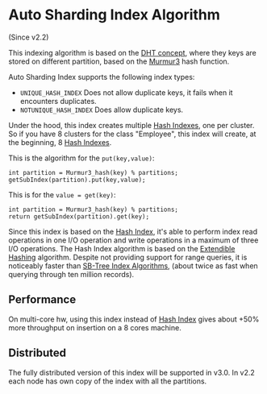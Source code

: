 # Auto Sharding Index Algorithm

(Since v2.2)

This indexing algorithm is based on the [DHT concept](https://en.wikipedia.org/wiki/Distributed_hash_table), where they keys are stored on different partition, based on the [Murmur3](https://en.wikipedia.org/wiki/MurmurHash) hash function.

Auto Sharding Index supports the following index types:
- `UNIQUE_HASH_INDEX` Does not allow duplicate keys, it fails when it encounters duplicates.
- `NOTUNIQUE_HASH_INDEX` Does allow duplicate keys.

Under the hood, this index creates multiple [Hash Indexes](Hash-Index.md), one per cluster. So if you have 8 clusters for the class "Employee", this index will create, at the beginning, 8 [Hash Indexes](Hash-Index.md).

This is the algorithm for the `put(key,value)`:

```
int partition = Murmur3_hash(key) % partitions;
getSubIndex(partition).put(key,value);
```

This is for the `value = get(key)`:
```
int partition = Murmur3_hash(key) % partitions;
return getSubIndex(partition).get(key);
```

Since this index is based on the [Hash Index](Hash-Index.md), it's able to perform index read operations in one I/O operation and write operations in a maximum of three I/O operations. The Hash Index algorithm is based on the [Extendible Hashing](http://en.wikipedia.org/wiki/Extendible_hashing) algorithm.  Despite not providing support for range queries, it is noticeably faster than [SB-Tree Index Algorithms](SB-Tree-index.md), (about twice as fast when querying through ten million records).

## Performance

On multi-core hw, using this index instead of [Hash Index](Hash-Index.md) gives about +50% more throughput on insertion on a 8 cores machine.

## Distributed

The fully distributed version of this index will be supported in v3.0. In v2.2 each node has own copy of the index with all the partitions.
